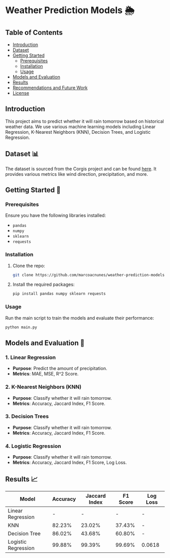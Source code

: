 # Weather Prediction Models 🌦️

## Table of Contents

- [Introduction](#introduction)
- [Dataset](#dataset)
- [Getting Started](#getting-started)
    - [Prerequisites](#prerequisites)
    - [Installation](#installation)
    - [Usage](#usage)
- [Models and Evaluation](#models-and-evaluation)
- [Results](#results)
- [Recommendations and Future Work](#recommendations-and-future-work)
- [License](#license)

## Introduction

This project aims to predict whether it will rain tomorrow based on historical weather data. We use various machine learning models including Linear Regression, K-Nearest Neighbors (KNN), Decision Trees, and Logistic Regression.

## Dataset 📊

The dataset is sourced from the Corgis project and can be found [here](https://corgis-edu.github.io/corgis/datasets/csv/weather/weather.csv). It provides various metrics like wind direction, precipitation, and more.

## Getting Started 🚀

### Prerequisites

Ensure you have the following libraries installed:
- `pandas`
- `numpy`
- `sklearn`
- `requests`

### Installation

1. Clone the repo:
   ```bash
   git clone https://github.com/marcoacnunes/weather-prediction-models.git
   ```
2. Install the required packages:
   ```bash
   pip install pandas numpy sklearn requests
   ```

### Usage

Run the main script to train the models and evaluate their performance:
```bash
python main.py
```

## Models and Evaluation 🤖

### 1. Linear Regression
- **Purpose**: Predict the amount of precipitation.
- **Metrics**: MAE, MSE, R^2 Score.

### 2. K-Nearest Neighbors (KNN)
- **Purpose**: Classify whether it will rain tomorrow.
- **Metrics**: Accuracy, Jaccard Index, F1 Score.

### 3. Decision Trees
- **Purpose**: Classify whether it will rain tomorrow.
- **Metrics**: Accuracy, Jaccard Index, F1 Score.

### 4. Logistic Regression
- **Purpose**: Classify whether it will rain tomorrow.
- **Metrics**: Accuracy, Jaccard Index, F1 Score, Log Loss.

## Results 📈

| Model               | Accuracy | Jaccard Index | F1 Score | Log Loss |
|---------------------|----------|---------------|----------|----------|
| Linear Regression   | -        | -             | -        | -        |
| KNN                 | 82.23%   | 23.02%        | 37.43%   | -        |
| Decision Tree       | 86.02%   | 43.68%        | 60.80%   | -        |
| Logistic Regression | 99.88%   | 99.39%        | 99.69%   | 0.0618   |

